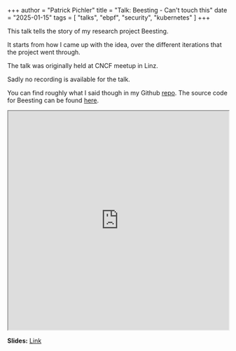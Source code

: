 +++
author = "Patrick Pichler"
title = "Talk: Beesting - Can't touch this"
date = "2025-01-15"
tags = [
    "talks",
    "ebpf",
    "security",
    "kubernetes"
]
+++

This talk tells the story of my research project Beesting.

It starts from how I came up with the idea, over the different iterations that the project went through.

The talk was originally held at CNCF meetup in Linz.

Sadly no recording is available for the talk.

You can find roughly what I said though in my Github [repo](https://github.com/patrickpichler/beesting_talk/blob/main/talk.md).
The source code for Beesting can be found [here](https://github.com/patrickpichler/beesting).

<iframe width="100%" height="500px" src="https://patrickpichler.dev/beesting_talk/1"></iframe>

**Slides:** [Link](https://patrickpichler.dev/beesting_talk/1)
